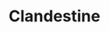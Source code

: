 ---
title: "Clandestine"
url: /ciudad-autonoma-de-buenos-aires/clandestine-avenida-cabildo/
shop: tienda
---